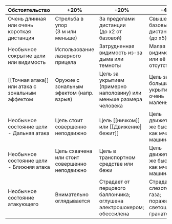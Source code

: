 
| Обстоятельство                                  | +20%                                          | -20%                                                                  | -40%                                                           |
| ----------------------------------------------- | --------------------------------------------- | --------------------------------------------------------------------- | -------------------------------------------------------------- |
| Очень длинная или очень короткая дистанция      | Стрельба в упор<br>(3 м или меньше)           | За пределами дистанции<br>(до x2 от базовой)                          | Свыше 2-х базовых дистанций<br>(до x5)                         |
| Необычное сокрытие цели или видимость           | Использование лазерного прицела               | Затрудненная видимость из-за дыма или темноты                         | Малая видимость или её отсутствие                              |
| [[Точная атака]] или атака с зональным эффектом | Оружие с зональным эфектом (напр. взрыв)      | Цель за укрытием (примерно наполовину) или меньше размера человека    | Цель за большим укрытием или очень маленькая                   |
| Необычное состояние цели - Дальняя атака        | Цель стоит совершенно неподвижно              | Цель [[ничком]] или [[Движение\|бежит]]                               | Цель движется так же быстро, как мчащаяся машина               |
| Необычное состояние цели - Ближняя атака        | Цель схвачена или стоит совершенно неподвижно | Цель в транспортном средстве или бежи                                 | Цель движется так же быстро, как мчащаяся машина               |
| Необычное состояние атакующего                  | Внимательно оглядывается                      | Страдает от перцового баллончика; оглушена электрошокером; обессилена | Страдает от слезоточивого газа; поражена светошумовой гранатой |
